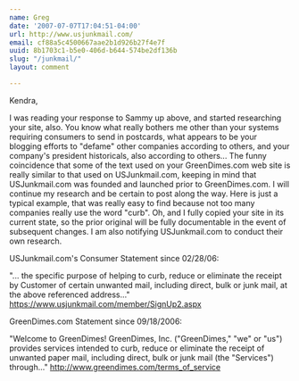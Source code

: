 ```yaml
---
name: Greg
date: '2007-07-07T17:04:51-04:00'
url: http://www.usjunkmail.com/
email: cf88a5c4500667aae2b1d926b27f4e7f
uuid: 8b1703c1-b5e0-406d-b644-574be2df136b
slug: "/junkmail/"
layout: comment

---
```


Kendra,

I was reading your response to Sammy up above, and started researching your site, also. You know what really bothers me other than your systems requiring consumers to send in postcards, what appears to be your blogging efforts to "defame" other companies according to others, and your company's president historicals, also according to others... The funny coincidence that some of the text used on your GreenDimes.com web site is really similar to that used on USJunkmail.com, keeping in mind that USJunkmail.com was founded and launched prior to GreenDimes.com. I will continue my research and be certain to post along the way. Here is just a typical example, that was really easy to find because not too many companies really use the word "curb". Oh, and I fully copied your site in its current state, so the prior original will be fully documentable in the event of subsequent changes. I am also notifying USJunkmail.com to conduct their own research.

USJunkmail.com's Consumer Statement since 02/28/06:

"... the specific purpose of helping to curb, reduce or eliminate the receipt by Customer of certain unwanted mail, including direct, bulk or junk mail, at the above referenced address..." https://www.usjunkmail.com/member/SignUp2.aspx 

GreenDimes.com Statement since 09/18/2006:

"Welcome to GreenDimes! GreenDimes, Inc. ("GreenDimes," "we" or "us") provides services intended to curb, reduce or eliminate the receipt of unwanted paper mail, including direct, bulk or junk mail (the "Services") through..." http://www.greendimes.com/terms_of_service
